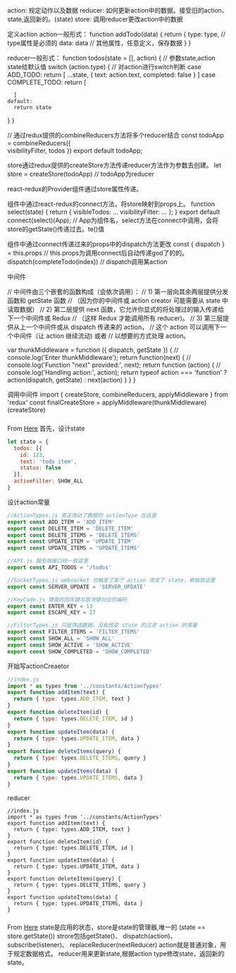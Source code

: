 action: 规定动作以及数据
reducer: 如何更新action中的数据。接受旧的action、state,返回新的。(state)
store: 调用reducer更改action中的数据

定义action
action一般形式：
function addTodo(data) {
	return {
		type: type,							// type属性是必须的
		data: data							// 其他属性，任意定义，保存数据
	}
}

reducer一般形式：
function todos(state = [], action) {		// 参数state,action state给默认值
  switch (action.type) {								// 对action进行switch判断
    case ADD_TODO:
      return [
        ...state,
        {
          text: action.text,
          completed: false
        }
      ]
    case COMPLETE_TODO:
      return [

      ]
    default:
      return state
  }
}

// 通过redux提供的combineReducers方法将多个reducer结合
const todoApp = combineReducers({						
  visibilityFilter,
  todos
})
export default todoApp;

store通过redux提供的createStore方法传递reducer方法作为参数去创建。
let store = createStore(todoApp) // todoApp为reducer

react-redux的Provider组件通过store属性传递。
<Provider store={store}>
  <App />
</Provider>

组件中通过react-redux的connect方法，将store映射到props上。
function select(state) {
  return {
    visibleTodos: ...
    visibilityFilter: ... 
  };
}
export default connect(select)(App);  // App为组件名，select方法在connect中调用，会将store的getState()传递过去。te()值

组件中通过connect传递过来的props中的dispatch方法更改
const { dispatch } = this.props 	// this.props为调用connect后自动传递god了的的。
dispatch(completeTodo(index))			// dispatch调用某action

中间件

// 中间件由三个嵌套的函数构成（会依次调用）：
// 1) 第一层向其余两层提供分发函数和 getState 函数
//    （因为你的中间件或 action creator 可能需要从 state 中读取数据）
// 2) 第二层提供 next 函数，它允许你显式的将处理过的输入传递给下一个中间件或 Redux
//    （这样 Redux 才能调用所有 reducer)。
// 3) 第三层提供从上一个中间件或从 dispatch 传递来的 action，
//     这个 action 可以调用下一个中间件（让 action 继续流动) 或者
//     以想要的方式处理 action。

var thunkMiddleware = function ({ dispatch, getState }) {
  // console.log('Enter thunkMiddleware');
  return function(next) {
    // console.log('Function "next" provided:', next);
    return function (action) {
      // console.log('Handling action:', action);
      return typeof action === 'function' ?
          action(dispatch, getState) :
          next(action)
    }
  }
}

调用中间件
import { createStore, combineReducers, applyMiddleware } from 'redux'
const finalCreateStore = applyMiddleware(thunkMiddleware)(createStore)

###

From [Here](http://div.io/topic/1309?utm_source=tuicool&utm_medium=referral)
首先，设计state
```javascript
let state = {
  todos: [{
    id: 123,
    text: 'todo item',
    status: false
  }],
  activeFilter: SHOW_ALL
}
```
设计action常量
```javascript
//ActionTypes.js 真正改动了数据的 actionType 在这里
export const ADD_ITEM = 'ADD_ITEM'
export const DELETE_ITEM = 'DELETE_ITEM'
export const DELETE_ITEMS = 'DELETE_ITEMS'
export const UPDATE_ITEM = 'UPDATE_ITEM'
export const UPDATE_ITEMS = 'UPDATE_ITEMS'

//API.js 服务端接口统一放这里
export const API_TODOS = '/todos'

//SocketTypes.js websocket 也触发了某个 action 改变了 state，单独放这里
export const SERVER_UPDATE = 'SERVER_UPDATE'

//KeyCode.js 键盘的回车键与取消键对应的编码
export const ENTER_KEY = 13
export const ESCAPE_KEY = 27

//FilterTypes.js 只是筛选数据，没有改变 state 的过滤 action 的常量
export const FILTER_ITEMS = 'FILTER_ITEMS'
export const SHOW_ALL = 'SHOW_ALL'
export const SHOW_ACTIVE = 'SHOW_ACTIVE'
export const SHOW_COMPLETED = 'SHOW_COMPLETED'
```
开始写actionCreaetor
```javascript
//index.js
import * as types from '../constants/ActionTypes'
export function addItem(text) {
  return { type: types.ADD_ITEM, text }
}
export function deleteItem(id) {
  return { type: types.DELETE_ITEM, id }
}
export function updateItem(data) {
  return { type: types.UPDATE_ITEM, data }
}
export function deleteItems(query) {
  return { type: types.DELETE_ITEMS, query }
}
export function updateItems(data) {
  return { type: types.UPDATE_ITEMS, data }
}
```
reducer
```javacript
//index.js
import * as types from '../constants/ActionTypes'
export function addItem(text) {
  return { type: types.ADD_ITEM, text }
}
export function deleteItem(id) {
  return { type: types.DELETE_ITEM, id }
}
export function updateItem(data) {
  return { type: types.UPDATE_ITEM, data }
}
export function deleteItems(query) {
  return { type: types.DELETE_ITEMS, query }
}
export function updateItems(data) {
  return { type: types.UPDATE_ITEMS, data }
}

```

###

From [Here](https://github.com/kenberkeley/redux-simple-tutorial)
state是应用的状态，store是state的管理器,唯一的 (state == store.getState())
strore包括getState()、 dispatch(action)、 subscribe(listener)、 replaceReducer(nextReducer)
action就是普通对象，用于规定数据格式。
reducer用来更新state,根据action type修改state，返回新的state。